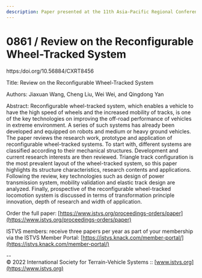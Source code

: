 ```yaml
---
description: Paper presented at the 11th Asia-Pacific Regional Conference of the ISTVS
---
```


# 0861 / Review on the Reconfigurable Wheel-Tracked System

https:/doi.org/10.56884/CXRT8456

Title: Review on the Reconfigurable Wheel-Tracked System

Authors: Jiaxuan Wang, Cheng Liu, Wei Wei, and Qingdong Yan

Abstract: Reconfigurable wheel-tracked system, which enables a vehicle to have the high speed of wheels and the increased mobility of tracks, is one of the key technologies on improving the off-road performance of vehicles in extreme environment. A series of such systems has already been developed and equipped on robots and medium or heavy ground vehicles. The paper reviews the research work, prototype and application of reconfigurable wheel-tracked systems. To start with, different systems are classified according to their mechanical structures. Development and current research interests are then reviewed. Triangle track configuration is the most prevalent layout of the wheel-tracked system, so this paper highlights its structure characteristics, research contents and applications. Following the review, key technologies such as design of power transmission system, mobility validation and elastic track design are analyzed. Finally, prospective of the reconfigurable wheel-tracked locomotion system is discussed in terms of transformation principle innovation, depth of research and width of application.

Order the full paper: [https://www.istvs.org/proceedings-orders/paper](https://www.istvs.org/proceedings-orders/paper)

ISTVS members: receive three papers per year as part of your membership via the ISTVS Member Portal: [https://istvs.knack.com/member-portal/](https://istvs.knack.com/member-portal/)



\--\
© 2022 International Society for Terrain-Vehicle Systems :: [www.istvs.org](https://www.istvs.org)
